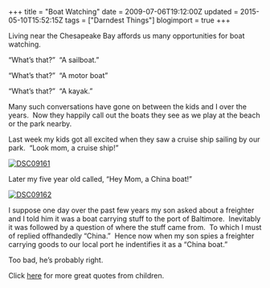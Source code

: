 +++
title = "Boat Watching"
date = 2009-07-06T19:12:00Z
updated = 2015-05-10T15:52:15Z
tags = ["Darndest Things"]
blogimport = true 
+++

Living near the Chesapeake Bay affords us many opportunities for boat watching.&#160;&#160; 

“What’s that?”&#160; “A sailboat.” 

“What’s that?”&#160; “A motor boat”

“What’s that?”&#160; “A kayak.” 

Many such conversations have gone on between the kids and I over the years.&#160; Now they happily call out the boats they see as we play at the beach or the park nearby.&#160; 

Last week my kids got all excited when they saw a cruise ship sailing by our park.&#160; “Look mom, a cruise ship!”

[![DSC09161](https://latc.s3.amazonaws.com/wp-content/uploads/2009/07/DSC09161.jpg "DSC09161")](https://latc.s3.amazonaws.com/wp-content/uploads/2009/07/DSC09161.jpg)

Later my five year old called, “Hey Mom, a China boat!”
 [](mailbox:///C|/Users/whales/AppData/Roaming/Thunderbird/Profiles/mw5okvnf.default/Mail/pop.gmail.com/Inbox?number=-520106749&amp;part=1.2&amp;filename=DSC09170.JPG&amp;type=image/jpeg&amp;filename=DSC09170.JPG)  

[![DSC09162](https://latc.s3.amazonaws.com/wp-content/uploads/2009/07/DSC09162.jpg "DSC09162")](mailbox:///C|/Users/whales/AppData/Roaming/Thunderbird/Profiles/mw5okvnf.default/Mail/pop.gmail.com/Inbox?number=-520106749&amp;part=1.2&amp;filename=DSC09170.JPG&amp;type=image/jpeg&amp;filename=DSC09170.JPG)

I suppose one day over the past few years my son asked about a freighter and I told him it was a boat carrying stuff to the port of Baltimore.&#160; Inevitably it was followed by a question of where the stuff came from.&#160; To which I must of replied offhandedly “China.”&#160; Hence now when my son spies a freighter carrying goods to our local port he indentifies it as a “China boat.”

Too bad, he’s probably right.

Click [here](http://notbefore7.blogspot.com/) for more great quotes from children.

